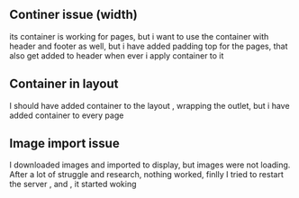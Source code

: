 ## Continer issue (width)
its container is working for pages, but i want to use the container with header and footer as well, but i have added padding top for the pages, that also get added to header when ever i apply container to it


## Container in layout
I should have added container to the layout , wrapping the outlet, but i have added container to every page

## Image import issue
I downloaded images and imported to display, but images were not loading. After a lot of struggle and research, nothing worked, finlly I tried to restart the server , and , it started woking